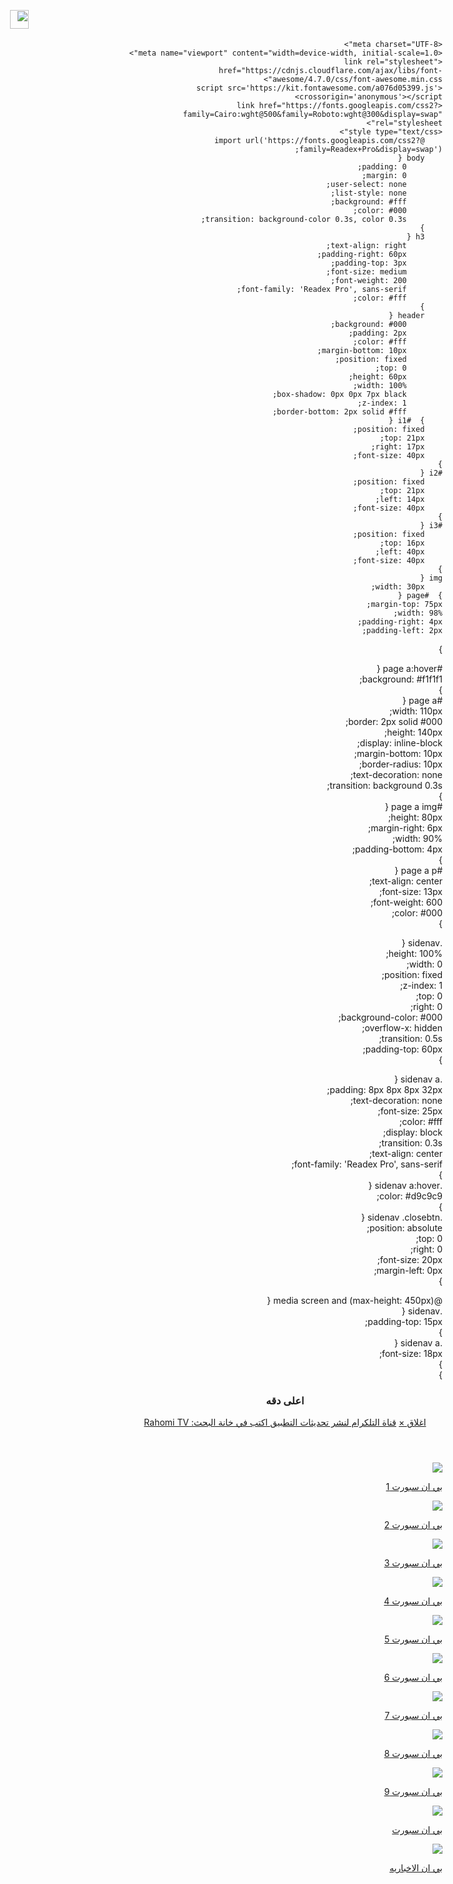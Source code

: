 <!DOCTYPE html>  <html lang="ar">  <head>  
    <meta charset="UTF-8">  
    <meta name="viewport" content="width=device-width, initial-scale=1.0">  
    <link rel="stylesheet" href="https://cdnjs.cloudflare.com/ajax/libs/font-awesome/4.7.0/css/font-awesome.min.css">  
    <script src='https://kit.fontawesome.com/a076d05399.js' crossorigin='anonymous'></script>  
    <link href="https://fonts.googleapis.com/css2?family=Cairo:wght@500&family=Roboto:wght@300&display=swap" rel="stylesheet">  
    <style type="text/css">  
        @import url('https://fonts.googleapis.com/css2?family=Readex+Pro&display=swap');  
        body {  
            padding: 0;  
            margin: 0;  
            user-select: none;  
            list-style: none;  
            background: #fff;  
            color: #000;  
            transition: background-color 0.3s, color 0.3s;  
        }  
        h3 {  
            text-align: right;  
            padding-right: 60px;  
            padding-top: 3px;  
            font-size: medium;  
            font-weight: 200;  
            font-family: 'Readex Pro', sans-serif;  
            color: #fff;  
        }  
        header {  
            background: #000;  
            padding: 2px;  
            color: #fff;  
            margin-bottom: 10px;  
            position: fixed;  
            top: 0;  
            height: 60px;  
            width: 100%;  
            box-shadow: 0px 0px 7px black;  
            z-index: 1;  
            border-bottom: 2px solid #fff;  
        }  #i1 {  
        position: fixed;  
        top: 21px;  
        right: 17px;  
        font-size: 40px;  
    }  
    #i2 {  
        position: fixed;  
        top: 21px;  
        left: 14px;  
        font-size: 40px;  
    }  
    #i3 {  
        position: fixed;  
        top: 16px;  
        left: 40px;  
        font-size: 40px;  
    }  
    img {  
        width: 30px;  
    }  #page {  
    margin-top: 75px;  
    width: 98%;  
    padding-right: 4px;  
    padding-left: 2px;  
}  

#page a:hover {  
    background: #f1f1f1;  
}  
#page a {  
    width: 110px;  
    border: 2px solid #000;  
    height: 140px;  
    display: inline-block;  
    margin-bottom: 10px;  
    border-radius: 10px;  
    text-decoration: none;  
    transition: background 0.3s;  
}  
#page a img {  
    height: 80px;  
    margin-right: 6px;  
    width: 90%;  
    padding-bottom: 4px;  
}  
#page a p {  
    text-align: center;  
    font-size: 13px;  
    font-weight: 600;  
    color: #000;  
}  

.sidenav {  
    height: 100%;  
    width: 0;  
    position: fixed;  
    z-index: 1;  
    top: 0;  
    right: 0;  
    background-color: #000;  
    overflow-x: hidden;  
    transition: 0.5s;  
    padding-top: 60px;  
}  

.sidenav a {  
    padding: 8px 8px 8px 32px;  
    text-decoration: none;  
    font-size: 25px;  
    color: #fff;  
    display: block;  
    transition: 0.3s;  
    text-align: center;  
    font-family: 'Readex Pro', sans-serif;  
}  
.sidenav a:hover {  
    color: #d9c9c9;  
}  
.sidenav .closebtn {  
    position: absolute;  
    top: 0;  
    right: 0;  
    font-size: 20px;  
    margin-left: 0px;  
}  

@media screen and (max-height: 450px) {  
    .sidenav {  
        padding-top: 15px;  
    }  
    .sidenav a {  
        font-size: 18px;  
    }  
}

</style></head>  
<body dir="rtl">  
    <header>  
        <a href="go:G">  
            <img src="https://i.top4top.io/p_3364no2b20.jpg" style="width:30px;position:fixed;top:16px;left:40px;">  
        </a>  
        <h3> اعلى دقه </h3>  <div id="mySidenav" class="sidenav">  
        <a href="javascript:void(0)" class="closebtn" onclick="closeNav()">اغلاق ×</a>  
        <a href="go:G">قناة التلكرام لنشر تحديثات التطبيق اكتب في خانة البحث: Rahomi TV</a>  
    </div>  <span style="font-size:10px;cursor:pointer" onclick="openNav()">  
    <i id="i1" class="fa fa-bars" style="font-size:20px;color:#fff"></i>  
</span>

</header>  <div id="page">  
    <a href="go:B1"><img src="https://d.top4top.io/p_33578ztuf0.jpg"><p>بي ان سبورت 1</p></a>  
    <a href="go:B2"><img src="https://e.top4top.io/p_3357qic7l0.jpg"><p>بي ان سبورت 2</p></a>  
    <a href="go:B3"><img src="https://i.top4top.io/p_33571u3070.jpg"><p>بي ان سبورت 3</p></a>  
    <a href="go:B4"><img src="https://g.top4top.io/p_3357gspmf0.jpg"><p>بي ان سبورت 4</p></a>  
    <a href="go:B5"><img src="https://h.top4top.io/p_3357qcyro0.jpg"><p>بي ان سبورت 5</p></a>  
    <a href="go:B6"><img src="https://d.top4top.io/p_3357u4cg00.jpg"><p>بي ان سبورت 6</p></a>  
    <a href="go:B7"><img src="https://a.top4top.io/p_3361exlck0.jpg"><p>بي ان سبورت 7</p></a>  
    <a href="go:B8"><img src="https://c.top4top.io/p_3361ixzi80.jpg"><p>بي ان سبورت 8</p></a>  
    <a href="go:B9"><img src="https://h.top4top.io/p_336428c500.jpg"><p>بي ان سبورت 9</p></a>  
    <a href="go:B0"><img src="https://j.top4top.io/p_3364faxq70.jpg"><p>بي ان سبورت</p></a>  
    <!-- إضافة القناة الجديدة -->  
    <a href="go:BB"><img src="https://g.top4top.io/p_3357ob22y0.jpg"><p>بي ان الاخباريه</p></a>  
</div>
